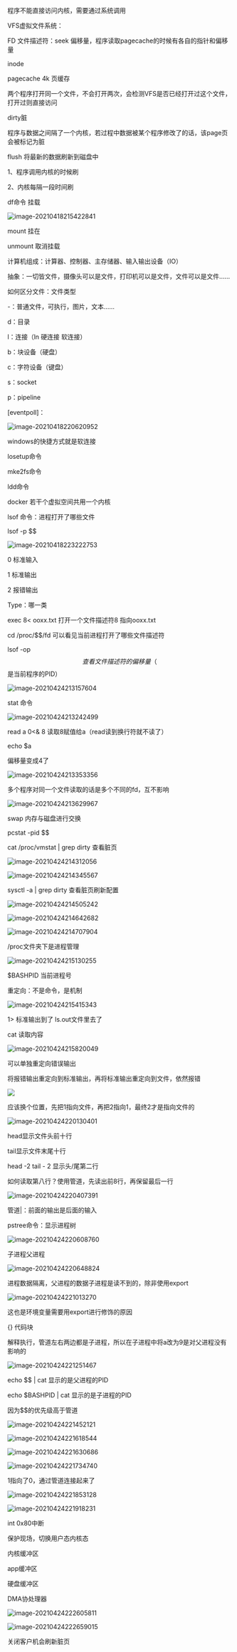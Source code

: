 程序不能直接访问内核，需要通过系统调用



VFS虚拟文件系统：

FD 文件描述符：seek 偏移量，程序读取pagecache的时候有各自的指针和偏移量

inode

pagecache 4k 页缓存



两个程序打开同一个文件，不会打开两次，会检测VFS是否已经打开过这个文件，打开过则直接访问



dirty脏

程序与数据之间隔了一个内核，若过程中数据被某个程序修改了的话，该page页会被标记为脏

flush 将最新的数据刷新到磁盘中

1、程序调用内核的时候刷

2、内核每隔一段时间刷



df命令 挂载

![image-20210418215422841](https://oss-hanyehong.oss-cn-hangzhou.aliyuncs.com/typoraImgs/image-20210418215422841.png)

mount 挂在

unmount 取消挂载



计算机组成：计算器、控制器、主存储器、输入输出设备（IO）

抽象：一切皆文件，摄像头可以是文件，打印机可以是文件，文件可以是文件……

如何区分文件：文件类型

-：普通文件，可执行，图片，文本……

d：目录

l：连接（ln 硬连接 软连接）

b：块设备（硬盘）

c：字符设备（键盘）

s：socket

p：pipeline

[eventpoll]：

![image-20210418220620952](https://oss-hanyehong.oss-cn-hangzhou.aliyuncs.com/typoraImgs/image-20210418220620952.png)

windows的快捷方式就是软连接

losetup命令

mke2fs命令

ldd命令

docker 若干个虚拟空间共用一个内核

lsof 命令：进程打开了哪些文件

lsof -p $$

![image-20210418223222753](https://oss-hanyehong.oss-cn-hangzhou.aliyuncs.com/typoraImgs/image-20210418223222753.png)

0 标准输入

1 标准输出

2 报错输出

Type：哪一类

exec 8< ooxx.txt 打开一个文件描述符8 指向ooxx.txt

cd /proc/$$/fd 可以看见当前进程打开了哪些文件描述符

lsof -op $$ 查看文件描述符的偏移量（$$是当前程序的PID）

![image-20210424213157604](https://oss-hanyehong.oss-cn-hangzhou.aliyuncs.com/typoraImgs/image-20210424213157604.png)

stat 命令

![image-20210424213242499](https://oss-hanyehong.oss-cn-hangzhou.aliyuncs.com/typoraImgs/image-20210424213242499.png)

read a 0<& 8 读取8赋值给a（read读到换行符就不读了）

echo $a

偏移量变成4了

![image-20210424213353356](https://oss-hanyehong.oss-cn-hangzhou.aliyuncs.com/typoraImgs/image-20210424213353356.png)

多个程序对同一个文件读取的话是多个不同的fd，互不影响

![image-20210424213629967](https://oss-hanyehong.oss-cn-hangzhou.aliyuncs.com/typoraImgs/image-20210424213629967.png)

swap 内存与磁盘进行交换

pcstat -pid $$

cat /proc/vmstat | grep dirty 查看脏页

![image-20210424214312056](https://oss-hanyehong.oss-cn-hangzhou.aliyuncs.com/typoraImgs/image-20210424214312056.png)

![image-20210424214345567](https://oss-hanyehong.oss-cn-hangzhou.aliyuncs.com/typoraImgs/image-20210424214345567.png)

sysctl -a | grep dirty 查看脏页刷新配置

![image-20210424214505242](https://oss-hanyehong.oss-cn-hangzhou.aliyuncs.com/typoraImgs/image-20210424214505242.png)

![image-20210424214642682](https://oss-hanyehong.oss-cn-hangzhou.aliyuncs.com/typoraImgs/image-20210424214642682.png)

![image-20210424214707904](https://oss-hanyehong.oss-cn-hangzhou.aliyuncs.com/typoraImgs/image-20210424214707904.png)

/proc文件夹下是进程管理

![image-20210424215130255](https://oss-hanyehong.oss-cn-hangzhou.aliyuncs.com/typoraImgs/image-20210424215130255.png)

$BASHPID 当前进程号

重定向：不是命令，是机制

![image-20210424215415343](https://oss-hanyehong.oss-cn-hangzhou.aliyuncs.com/typoraImgs/image-20210424215415343.png)

1> 标准输出到了 ls.out文件里去了

cat 读取内容

![image-20210424215820049](https://oss-hanyehong.oss-cn-hangzhou.aliyuncs.com/typoraImgs/image-20210424215820049.png)

可以单独重定向错误输出

将报错输出重定向到标准输出，再将标准输出重定向到文件，依然报错

![](https://oss-hanyehong.oss-cn-hangzhou.aliyuncs.com/typoraImgs/image-20210424220005061.png)

应该换个位置，先把1指向文件，再把2指向1，最终2才是指向文件的

![image-20210424220130401](https://oss-hanyehong.oss-cn-hangzhou.aliyuncs.com/typoraImgs/image-20210424220130401.png)

head显示文件头前十行

tail显示文件末尾十行

head -2 tail - 2 显示头/尾第二行

如何读取第八行？使用管道，先读出前8行，再保留最后一行

![image-20210424220407391](https://oss-hanyehong.oss-cn-hangzhou.aliyuncs.com/typoraImgs/image-20210424220407391.png)

管道|：前面的输出是后面的输入

pstree命令：显示进程树

![image-20210424220608760](https://oss-hanyehong.oss-cn-hangzhou.aliyuncs.com/typoraImgs/image-20210424220608760.png)

子进程父进程

![image-20210424220648824](https://oss-hanyehong.oss-cn-hangzhou.aliyuncs.com/typoraImgs/image-20210424220648824.png)

进程数据隔离，父进程的数据子进程是读不到的，除非使用export

![image-20210424221013270](https://oss-hanyehong.oss-cn-hangzhou.aliyuncs.com/typoraImgs/image-20210424221013270.png)

这也是环境变量需要用export进行修饰的原因

{} 代码块

解释执行，管道左右两边都是子进程，所以在子进程中将a改为9是对父进程没有影响的

![image-20210424221251467](https://oss-hanyehong.oss-cn-hangzhou.aliyuncs.com/typoraImgs/image-20210424221251467.png)

echo $$ | cat 显示的是父进程的PID

echo $BASHPID | cat 显示的是子进程的PID

因为$$的优先级高于管道

![image-20210424221452121](https://oss-hanyehong.oss-cn-hangzhou.aliyuncs.com/typoraImgs/image-20210424221452121.png)

![image-20210424221618544](https://oss-hanyehong.oss-cn-hangzhou.aliyuncs.com/typoraImgs/image-20210424221618544.png)

![image-20210424221630686](https://oss-hanyehong.oss-cn-hangzhou.aliyuncs.com/typoraImgs/image-20210424221630686.png)

![image-20210424221734740](https://oss-hanyehong.oss-cn-hangzhou.aliyuncs.com/typoraImgs/image-20210424221734740.png)

1指向了0，通过管道连接起来了

![image-20210424221853128](https://oss-hanyehong.oss-cn-hangzhou.aliyuncs.com/typoraImgs/image-20210424221853128.png)

![image-20210424221918231](https://oss-hanyehong.oss-cn-hangzhou.aliyuncs.com/typoraImgs/image-20210424221918231.png)

int 0x80中断

保护现场，切换用户态内核态

内核缓冲区

app缓冲区

硬盘缓冲区

DMA协处理器

![image-20210424222605811](https://oss-hanyehong.oss-cn-hangzhou.aliyuncs.com/typoraImgs/image-20210424222605811.png)

![image-20210424222659015](https://oss-hanyehong.oss-cn-hangzhou.aliyuncs.com/typoraImgs/image-20210424222659015.png)

关闭客户机会刷新脏页


